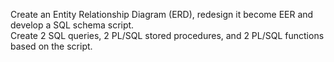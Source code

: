 Create an Entity Relationship Diagram (ERD), redesign it become EER and develop a SQL schema script.   
Create 2 SQL queries, 2 PL/SQL stored procedures, and 2 PL/SQL functions based on the script.
